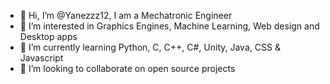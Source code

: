 - 👋 Hi, I’m @Yanezzz12, I am a Mechatronic Engineer
- 👀 I’m interested in Graphics Engines, Machine Learning, Web design and Desktop apps 
- 🌱 I’m currently learning Python, C, C++, C#, Unity, Java, CSS & Javascript
- 💞️ I’m looking to collaborate on open source projects
